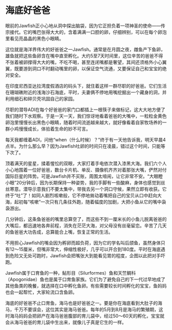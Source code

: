 # 海底好爸爸

眼前的Jawfish正小心地从洞中探出脑袋，因为它正担负着一项神圣的使命——传宗接代。它的嘴巴张得大大的，含着满满一口腔的卵，仔细辨别，可以在每个卵泡里看见亮晶晶的黑色小眼睛。 

这位就是海洋界伟大的好爸爸之一Jawfish。通常是在月圆之夜，雌鱼产下鱼卵，雄鱼就把这些鱼卵含在嘴中直至孵化。大约5至7天时间里，这位辛苦的爸爸不得不张着被卵撑得大大的嘴，不吃不喝，甚至连闭嘴都是奢望，其间还须格外小心翼翼，既要游到洞口不时翻动嘴里的卵，以保证空气流通，又要保证自己和宝宝的绝对安全。 

在印度尼西亚达拉湾度假酒店的码头下，就住着这样一群尽职的好爸爸。它们生活在珊瑚礁附近的浅海沙石海底，平时，夫妻俩不停地用嘴挖掘出一个藏身的洞，并利用细石和碎贝壳巩固自己的家园。 

尽职的潜导ADI在每个好爸爸的家门口都插上一根筷子来做标记，这大大地方便了我们随时下水观察。于是一天一天，我们惊讶地看着爸爸的大嘴中，一粒粒金黄色卵泡里慢慢长出黑色小眼睛，随着时间流逝越来越大，就好像看着自家牧场养的一群小鸡慢慢成长，体验着生命的妙不可言。 

每天我都缠着ADI，问他“when（什么时候）？”终于有一天他告诉我，明天早晨4点半。为什么那么早？因为Jawfish吐卵的时间只在凌晨，错过这个时间，只能等下次了。 

顶着满天的星星，揉着惺忪的双眼，大家打着手电依次潜入漆黑大海。我们六个人小心地围着一位好爸爸，数台卡片机、单反、摄像机齐齐对着那张大嘴，俨然对付国际巨星的阵势。可是Jawfish并不买账，周围太喧闹，让它非常不安。“大眼瞪小眼”20分钟后，因为长期保持一种姿势，我的手脚有一些酸麻，身体也感觉到丝丝寒意。潜导示意我们不要太集中，带我去另一个洞口守候，果然立即有收获。它终于“吐”了！如同人剧烈咳嗽般，它不停地耸动着嘴把自己的宝贝从口中赶向大海，起初每“咳嗽”一次只有几条往外跑，随着幅度的加剧，大把小鱼从它的嘴中袅袅游出。 

几分钟后，这条鱼爸爸的嘴里总算空了，而这些不到一厘米长的小鱼儿脱离爸爸的大嘴后，都迅速地各奔前程，消失在茫茫大海，对父母没有丝毫留恋。辛苦了几天的鱼爸爸大功告成，总算能合上嘴，恢复正常的生活。 

不用担心Jawfish的嘴会因为孵卵而超负荷，因为它的学名叫后颌鱼，虽然身体只有12～15厘米，但嘴非常大，伸缩性极好，几乎可以开合到180度。平时在海底遇到危险又无处可跑时，Jawfish会把嘴张大到能看见胃的程度，企图以此把对手吓跑。 

Jawfish属于口育鱼的一种，鲇形目（Silurformes）鱼和天竺鲷科（Apogonidae）鱼也是属于口育鱼家族。它们为了避免自己的下一代过早地成了其他鱼类的晚餐，就选择在口中孵化鱼卵。有些需要较长时间孵化的宝宝，鱼妈妈也会一起帮忙，大家轮流口含鱼卵。 

海底的好爸爸不止口育鱼，海马也是好爸爸之一。要是你在海底看到大肚子的海马，千万不要误会，这位其实是海马爸爸。每年的5月到8月是海马的繁殖期，这时海马妈妈会把卵产在海马爸爸腹部的育儿袋中，经过50～60天的孵化，宝宝就会从海马爸爸的育儿袋中生出来，就像儿子真是它生的一样。